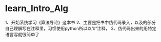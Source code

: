 # learn_Intro_Alg

1、开始系统学习《算法导论》这本书
2、主要是把书中伪代码录入，以及的部分自己理解写在注释里，习惯使用python所以以'#'注释，
3、伪代码出来的用特定语言写就很简单了